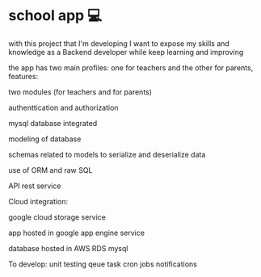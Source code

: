 # school app :computer:

<p>with this project that I'm developing I want to expose my skills and knowledge as a Backend developer while keep learning and improving</p>
the app has two main  profiles: one for teachers and the other for parents,
features:
  <p>two modules (for teachers and for parents)</p>
  <p>authenttication and authorization </p>
  <p>mysql database integrated </p>
  <p>modeling of database</p>
  <p>schemas related to models to serialize and deserialize data</p>
  <p>use of ORM and raw SQL</p>
  <p>API rest service</p>
  <p>Cloud integration:</p>
  <p>google cloud storage service</p>
  <p>app hosted in google app engine service</p>
  <p>database hosted in AWS RDS mysql</p>

To develop:
  unit testing
  qeue task
  cron jobs
  notifications

